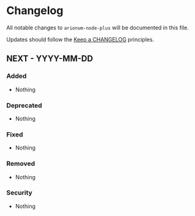 # Changelog

All notable changes to `arionum-node-plus` will be documented in this file.

Updates should follow the [Keep a CHANGELOG](https://keepachangelog.com) principles.

## NEXT - YYYY-MM-DD

### Added
- Nothing

### Deprecated
- Nothing

### Fixed
- Nothing

### Removed
- Nothing

### Security
- Nothing
